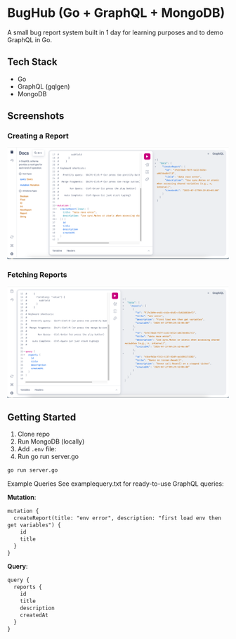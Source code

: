 # BugHub (Go + GraphQL + MongoDB)

A small bug report system built in 1 day for learning purposes and to demo GraphQL in Go.

## Tech Stack

- Go
- GraphQL (gqlgen)
- MongoDB

## Screenshots

### Creating a Report

![Create Report](screenshots/image.png)

### Fetching Reports

![Fetch Reports](screenshots/image2.png)

## Getting Started

1. Clone repo
2. Run MongoDB (locally)
3. Add `.env` file:
4. Run go run server.go
```bash
go run server.go
```

Example Queries
See examplequery.txt for ready-to-use GraphQL queries:

**Mutation**:
```
mutation {
  createReport(title: "env error", description: "first load env then get variables") {
    id
    title
  }
}
```
**Query**:
```
query {
  reports {
    id
    title
    description
    createdAt
  }
}
```